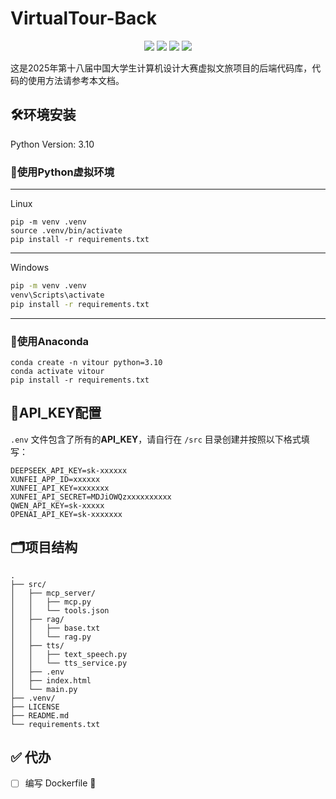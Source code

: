 # VirtualTour-Back 

<p align="center">
 <img src="https://img.shields.io/github/issues/Apricityx/VirtualTour-Back" />
 <img src="https://img.shields.io/github/forks/Apricityx/VirtualTour-Back" />
 <img src="https://img.shields.io/github/stars/Apricityx/VirtualTour-Back" />
 <img src="https://img.shields.io/github/contributors/Apricityx/VirtualTour-Back" /> 
</p>


这是2025年第十八届中国大学生计算机设计大赛虚拟文旅项目的后端代码库，代码的使用方法请参考本文档。

## 🛠️环境安装

Python Version: 3.10

### 🔧使用Python虚拟环境

---
Linux

```shell
pip -m venv .venv
source .venv/bin/activate
pip install -r requirements.txt
```
---
Windows
```cmd
pip -m venv .venv
venv\Scripts\activate
pip install -r requirements.txt
```
---

### 🔧使用Anaconda

```shell
conda create -n vitour python=3.10
conda activate vitour
pip install -r requirements.txt
```

## 📌API_KEY配置
`.env` 文件包含了所有的**API_KEY**，请自行在 `/src` 目录创建并按照以下格式填写：

```shell
DEEPSEEK_API_KEY=sk-xxxxxx
XUNFEI_APP_ID=xxxxxx
XUNFEI_API_KEY=xxxxxxx
XUNFEI_API_SECRET=MDJiOWQzxxxxxxxxxx
QWEN_API_KEY=sk-xxxxx
OPENAI_API_KEY=sk-xxxxxxx
```

## 🗂项目结构

```TEXT
.
├── src/
│   ├── mcp_server/
│   │   ├── mcp.py
│   │   └── tools.json
│   ├── rag/
│   │   ├── base.txt
│   │   └── rag.py
│   ├── tts/
│   │   ├── text_speech.py
│   │   └── tts_service.py
│   ├── .env
│   ├── index.html
│   └── main.py
├── .venv/
├── LICENSE
├── README.md
└── requirements.txt
```

## ✅ 代办
- [ ] 编写 Dockerfile 🐳



